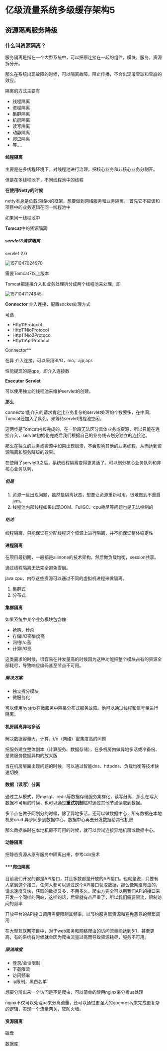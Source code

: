 # 亿级流量系统多级缓存架构5

## 资源隔离服务降级

### 什么叫资源隔离？

服务隔离是指在一个大型系统中，可以把原连接在一起的组件，模块，服务，资源拆分开。

那么在系统出现故障的时候，可以隔离故障，阻止传播，不会出现滚雪球和雪崩的效应。

隔离的方式主要有

- 线程隔离
- 进程隔离
- 集群隔离
- 机房隔离
- 读写隔离
- 动静隔离
- 爬虫隔离
- 等....



#### 线程隔离

主要是在多线程环境下，对线程池进行治理，把核心业务和非核心业务分割开。

但是在多线程池下，不同线程池中的线程

**在使用Netty的时候**

netty本身是负载网络io的框架，想要做到网络服务和业务隔离， 首先它不应该和项目中的业务逻辑在同一线程池中

如果同一线程池中



**Tomcat**中的资源隔离

##### servlet3请求隔离

servlet 2.0

![1571047024970](images\1571047024970.png)

需要Tomcat7以上版本

Tomcat把连接介入和业务处理拆分成两个线程池来处理，即

![1571047174645](images\1571047174645.png)

**Connector**  介入连接，配置socket处理方式

可选

- Http11Protocol	
- Http11NioProtocol	
- Http11Nio2Protocol	
- Http11AprProtocol

Connector**

在异                                                                                                                                                                      介入连接，可以采用BI/O，nio，ajp,apr.

性能提现的是qps，即介入连接数



**Executor** **Servlet**

可以使用独立的线程池来维护servlet的创建。



**那么**

connector能介入的请求肯定比业务复杂的servlet处理的个数要多，在中间，Tomcat还加入了队列，来等待servlet线程池空闲。



这两步是Tomcat内核完成的，在一阶段无法区分具体业务或资源，所以只能在连接介入，servlet初始化完成后我们根据自己的业务线去划分独立的连接池。

那么在独立的业务或资源中如果出现崩溃，不会影响其他的业务线程，从而达到资源隔离和服务降级的效果。



在使用了servlet3之后，系统线程隔离变得更灵活了。可以划分核心业务队列和非核心业务队列，





##### 但是

1. 资源一旦出现问题，虽然是隔离状态，想要让资源重新可用，很难做到不重启jvm。
2. 线程池内部线程如果出现OOM、FullGC、cpu耗尽等问题也是无法控制的

##### **结论**

线程隔离，只能保证在分配线程这个资源上进行隔离，并不能保证整体稳定性



#### **进程隔离**

在项目最初期，一般都是allinone的技术架构，然后做负载均衡，session共享。

通过线程隔离无法完全避免雪崩。

java  cpu、内存这些资源可以通过不同的虚拟机进程来做隔离。

1. 集群式
2. 分布式

#### 集群隔离

如果系统中某个业务模块包含像

- 抢购、秒杀
- 存储I/O密集度高
- 网络I/o高
- 计算I/O高

这类需求的时候，很容易在并发量高的时候因为这种功能把整个模块占有的资源全部耗尽，导致响应编码甚至节点不可用。

##### 解决方案

- 独立拆分模块
- 微服务化

可以使用hystrix在微服务中隔离分布式服务故障。他可以通过线程和信号量进行隔离。

#### 机房隔离异地多活

解决数据容量大，计算，i/o（网络）密集度高的问题

把服务建立整体副本（计算服务、数据存储），在多机房内做异地多活或冷备份、是微服务数据异构的放大版

当在机房层面出现问题的时候，可以通过智能dns、httpdns、负载均衡等技术快速切换

#### 数据（读写）分离

通过主从模式，将mysql、redis等数据存储服务集群化，读写分离，那么在写入数据不可用的时候，也可以通过**重试机制**临时通过其他节点读取到数据。

多节点在做子网划分的时候，除了异地多活，还可以做数据中心，所有数据在本地机房crud 异步同步到数据中心，数据中心再去分发数据给其他机房

那么数据临时在本地机房不可用的时候，就可以尝试连接异地机房或数据中心。

#### 动静隔离

把静态资源从原有服务中隔离出来，参考cdn技术

#### ***爬虫隔离

目前我们开发的都是API接口，并且多数都是开放的API接口。也就是说，只要有人拿到这个接口，任何人都可以通过这个API接口获取数据，那么像网络爬虫的，请求速度又快，获取的数据又多，不用多久，爬虫方完全可以用我们API的接口来开发一个同样的网站，这样的话，后果就有点严重了，所以我们需要限流，限制访问的频率

开放平台的API接口调用需要限制其频率，以节约服务器资源和避免恶意的频繁调用

在大型互联网项目中，对于web服务和网络爬虫的访问流量能达到5:1，甚至更高，有的系统有时候就会因为爬虫流量过高而导致资源耗尽，服务不可用。

##### 限流维度

- 登录/会话限制
- 下载限流
- 访问频率
- ip限制，黑白名单

想要分辨出来一个访问是不是爬虫，可以简单的使用nginx来分析ua处理

nginx不仅可以处理ua来分离流量，还可以通过更强大的openresty来完成更复杂的逻辑，实现一个流量网关，软防火墙。

#### 资源隔离

磁盘

数据库

